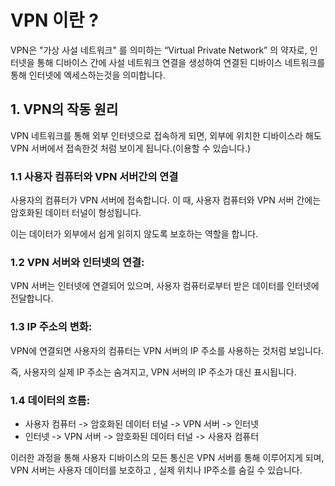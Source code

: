 # VPN 이란 ?
VPN은 "가상 사설 네트워크" 를 의미하는 “Virtual Private Network” 의 약자로, 인터넷을 통해 디바이스 간에 사설 네트워크 연결을 생성하여 연결된 디바이스 네트워크를 통해 인터넷에 엑세스하는것을 의미합니다.

## 1. VPN의 작동 원리
VPN 네트워크를 통해 외부 인터넷으로 접속하게 되면, 외부에 위치한 디바이스라 해도 VPN 서버에서 접속한것 처럼 보이게 됩니다.(이용할 수 있습니다.)

### 1.1 사용자 컴퓨터와 VPN 서버간의 연결
사용자의 컴퓨터가 VPN 서버에 접속합니다. 이 때, 사용자 컴퓨터와 VPN 서버 간에는 암호화된 데이터 터널이 형성됩니다.

이는 데이터가 외부에서 쉽게 읽히지 않도록 보호하는 역할을 합니다.

### 1.2 VPN 서버와 인터넷의 연결:
VPN 서버는 인터넷에 연결되어 있으며, 사용자 컴퓨터로부터 받은 데이터를 인터넷에 전달합니다.

### 1.3 IP 주소의 변화:
VPN에 연결되면 사용자의 컴퓨터는 VPN 서버의 IP 주소를 사용하는 것처럼 보입니다. 

즉, 사용자의 실제 IP 주소는 숨겨지고, VPN 서버의 IP 주소가 대신 표시됩니다.

### 1.4 데이터의 흐름:
- 사용자 컴퓨터 -> 암호화된 데이터 터널 -> VPN 서버 -> 인터넷
- 인터넷 -> VPN 서버 -> 암호화된 데이터 터널 -> 사용자 컴퓨터

이러한 과정을 통해 사용자 디바이스의 모든 통신은 VPN 서버를 통해 이루어지게 되며, VPN 서버는 사용자 데이터를 보호하고 , 실제 위치나 IP주소를 숨길 수 있습니다.

